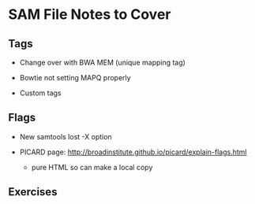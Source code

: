 # SAM File Notes to Cover

## Tags

* Change over with BWA MEM (unique mapping tag)

* Bowtie not setting MAPQ properly

* Custom tags

## Flags

* New samtools lost -X option

* PICARD page: http://broadinstitute.github.io/picard/explain-flags.html
	* pure HTML so can make a local copy

## Exercises